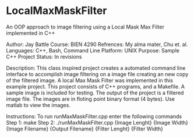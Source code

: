 # LocalMaxMaskFilter
An OOP approach to image filtering using a Local Mask Max Filter implemented in C++

Author: Jay Battle
Course: BIEN 4290
Refrences: My alma mater, Chu et. al.
Languages: C++, Bash, Command Line
Platform: UNIX
Purpose: Sample C++ Project
Status: In revisions

Description:
This class inspired project creates a automated command line interface to accomplish image
filtering on a image file creating an new copy of the filtered image. A local Max Mask Filter
was implemented in this example project. This project consists of C++ programs, and a Makefile.
A sample image is included for testing. The output of the project is a filtered image file.
The images are in floting point binary format (4 bytes). Use matlab to view the images.

Instructions:
To run runMaxMaskFilter.cpp enter the following commands
Step 1: make
Step 2: ./runMaxMaskFilter.cpp {Image Lenght} {Image Width} {Image Filename} {Output Filename} {Filter Lenght} {Filter Width}
